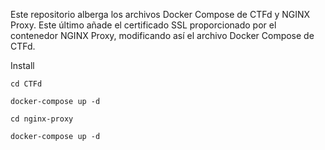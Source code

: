 Este repositorio alberga los archivos Docker Compose de CTFd y NGINX Proxy. Este último añade el certificado SSL proporcionado por el contenedor NGINX Proxy, modificando así el archivo Docker Compose de CTFd. 


Install

```
cd CTFd
```

```
docker-compose up -d
```

```
cd nginx-proxy
```

```
docker-compose up -d
```
